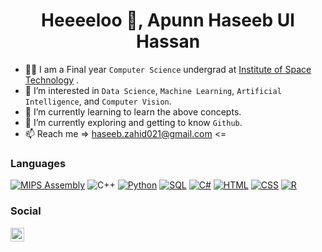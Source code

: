 <h1 align="center">Heeeeloo 👋, Apunn Haseeb Ul Hassan </h1>   
<p align="center">     
<!--   <a href="https://github.com/DenverCoder1/readme-typing-svg"><img src="https://readme-typing-svg.herokuapp.com? font=Time+New+Roman&color=%23c8be55&size=25&center=true&vCenter=true&width=600&height=100&lines=Computer+Science+Student;Dimagh+Na+Khrbb+Kr;Pythonista;OMG WOW" ></a>
</p> -->       
 
- 🧑‍🎓 I am a Final year `Computer Science` undergrad at [Institute of Space Technology](https://www.ist.edu.pk/) .   
- 👀 I’m interested in `Data Science`, `Machine Learning`, `Artificial Intelligence`, and `Computer Vision`.  
- 🌱 I’m currently learning to learn the above concepts.            
- 👯 I’m currently exploring and getting to know `Github`. 
- 📫 Reach me => haseeb.zahid021@gmail.com <= 
   



### Languages 


<a href="https://github.com/search?q=user%3ADenverCoder1+language%3Aassembly"><img alt="MIPS Assembly" src="https://custom-icon-badges.demolab.com/badge/Assembly-525252.svg?logo=asm-hex&logoColor=white"></a>
![C++](https://img.shields.io/badge/-C++-000?&logo=c%2b%2b&logoColor=00599C)
<a href="https://github.com/search?q=user%3ADenverCoder1+language%3Apython"><img alt="Python" src="https://img.shields.io/badge/Python-14354C.svg?logo=python&logoColor=white"></a>
<a href="https://github.com/search?q=user%3ADenverCoder1+language%3Asql"><img alt="SQL" src="https://custom-icon-badges.demolab.com/badge/SQL-025E8C.svg?logo=database&logoColor=white"></a>
<a href="https://github.com/search?q=user%3ADenverCoder1+language%3Acsharp"><img alt="C#" src="https://custom-icon-badges.demolab.com/badge/C%23-68217A.svg?logo=cs2&logoColor=white"></a>
<a href="https://github.com/search?q=user%3ADenverCoder1+language%3Ahtml"><img alt="HTML" src="https://img.shields.io/badge/HTML-E34F26.svg?logo=html5&logoColor=white"></a>
<a href="https://github.com/search?q=user%3ADenverCoder1+language%3Acss"><img alt="CSS" src="https://img.shields.io/badge/CSS-1572B6.svg?logo=css3&logoColor=white"></a>
<a href="https://github.com/search?q=user%3ADenverCoder1+language%3Ar"><img alt="R" src="https://img.shields.io/badge/R-276DC3.svg?logo=r&logoColor=white"></a>

### Social

<a href="https://www.instagram.com/haseeb._.zahid/">
  <img align="left" alt="Haseeb's Instagram" width="22px" src="https://raw.githubusercontent.com/hussainweb/hussainweb/main/icons/instagram.png" />
</a>
<a href="https://www.linkedin.com/in/haseeb-ul-hassan-/">
</a>
<a href="https://twitter.com/Haseeebzahid">
</a>


<!---
Haseeeb21/Haseeeb21 is a ✨ special ✨ repository because its `README.md` (this file) appears on your GitHub profile.
You can click the Preview link to take a look at your changes.
--->
